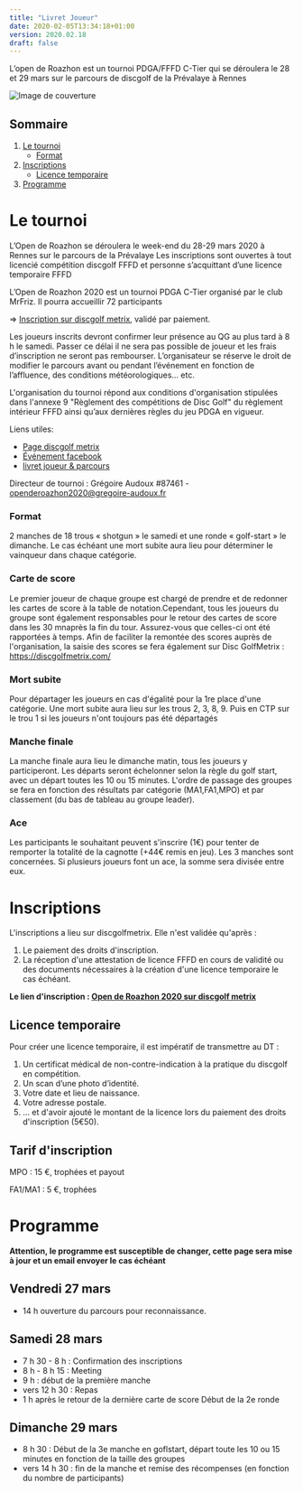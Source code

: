 ```yaml
---
title: "Livret Joueur"
date: 2020-02-05T13:34:18+01:00
version: 2020.02.18
draft: false
---
```


L’open de Roazhon est un tournoi PDGA/FFFD C-Tier qui se déroulera le 28 et 29 mars sur le parcours de discgolf de la Prévalaye à Rennes

![Image de couverture](/affiche.jpg)

## Sommaire

 1. [Le tournoi](#le-tournoi)
    - [Format](#format)
 2. [Inscriptions](#inscriptions)
    - [Licence temporaire](#licence-temporaire)
 3. [Programme](#programme)


# Le tournoi

L’Open de Roazhon se déroulera le week-end du 28-29 mars 2020 à Rennes sur le parcours de la Prévalaye
Les inscriptions sont ouvertes à tout licencié compétition discgolf FFFD et personne s’acquittant d’une licence temporaire FFFD

L’Open de Roazhon 2020 est un tournoi PDGA C-Tier organisé par le club MrFriz. Il pourra accueillir 72 participants 

=> [Inscription sur discgolf metrix](https://discgolfmetrix.com/1155967), validé par paiement.

Les joueurs inscrits devront confirmer leur présence au QG au plus tard à 8 h le samedi. Passer ce délai il ne sera pas possible de joueur et les frais d’inscription ne seront pas rembourser.
L’organisateur se réserve le droit de modifier le parcours avant ou pendant l’événement en fonction de l’affluence, des
conditions météorologiques… etc.

L'organisation du tournoi répond aux conditions d'organisation stipulées dans l'annexe 9 "Règlement des compétitions de Disc Golf" du règlement intérieur FFFD ainsi qu’aux dernières règles du jeu PDGA en vigueur.

Liens utiles:

 - [Page discgolf metrix](https://discgolfmetrix.com/1155967)
 - [Événement facebook]()
 - [livret joueur & parcours](https://open-de-roazhon-2020.now.sh)

Directeur de tournoi
: Grégoire Audoux #87461 - <openderoazhon2020@gregoire-audoux.fr>

### Format
2 manches de 18 trous « shotgun » le samedi et une ronde « golf-start » le dimanche. Le cas échéant une mort subite aura lieu pour déterminer le vainqueur dans chaque catégorie.

### Carte de score
Le premier joueur de chaque groupe est chargé de prendre et de redonner les cartes de score à la table de notation.Cependant, tous les joueurs du groupe sont également responsables pour le retour des cartes de score dans les 30 mnaprès la fin du tour. Assurez-vous que celles-ci ont été rapportées à temps. Afin de faciliter la remontée des scores auprès de l'organisation, la saisie des scores se fera également sur Disc GolfMetrix : https://discgolfmetrix.com/

### Mort subite

Pour départager les joueurs en cas d'égalité pour la 1re place d'une catégorie.
Une mort subite aura lieu sur les trous 2, 3, 8, 9. Puis en CTP sur le trou 1 si les joueurs n'ont toujours pas été départagés

### Manche finale
La manche finale aura lieu le dimanche matin, tous les joueurs y participeront.
Les départs seront échelonner selon la règle du golf start, avec un départ toutes les 10 ou 15 minutes.
L'ordre de passage des groupes se fera en fonction des résultats par catégorie (MA1,FA1,MPO) et par classement (du bas de tableau au groupe leader). 


### Ace

Les participants le souhaitant peuvent s'inscrire (1€) pour tenter de remporter la totalité de la cagnotte (+44€ remis en jeu).
Les 3 manches sont concernées. Si plusieurs joueurs font un ace, la somme sera divisée entre eux.

# Inscriptions

L'inscriptions a lieu sur discgolfmetrix. Elle n'est validée qu'après :

1. Le paiement des droits d'inscription.
2. La réception d'une attestation de licence FFFD en cours de validité ou des documents nécessaires à la création d'une licence temporaire le cas échéant.


__Le lien d'inscription : [Open de Roazhon 2020 sur discgolf metrix](https://discgolfmetrix.com/1155967)__


## Licence temporaire

Pour créer une licence temporaire, il est impératif de transmettre au DT :

1. Un certificat médical de non-contre-indication à la pratique du discgolf en compétition.
2. Un scan d’une photo d’identité.
3. Votre date et lieu de naissance.
4. Votre adresse postale.
5. ... et d'avoir ajouté le montant de la licence lors du paiement des droits d'inscription (5€50). 

## Tarif d'inscription

MPO
: 15 €, trophées et payout

FA1/MA1
: 5 €, trophées

# Programme

__Attention, le programme est susceptible de changer, cette page sera mise à jour et un email envoyer le cas échéant__

## Vendredi 27 mars

- 14 h ouverture du parcours pour reconnaissance.

## Samedi 28 mars

- 7 h 30 - 8 h : Confirmation des inscriptions
- 8 h - 8 h 15 : Meeting
- 9 h : début de la première manche
- vers 12 h 30 : Repas 
- 1 h après le retour de la dernière carte de score Début de la 2e ronde

## Dimanche 29 mars

 - 8 h 30 : Début de la 3e manche en goflstart, départ toute les 10 ou 15 minutes en fonction de la taille des groupes
 - vers 14 h 30 : fin de la manche et remise des récompenses (en fonction du nombre de participants)
